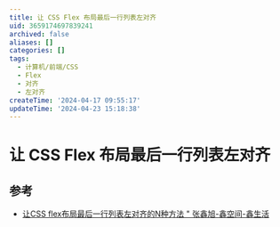 ```yaml
---
title: 让 CSS Flex 布局最后一行列表左对齐
uid: 3659174697839241
archived: false
aliases: []
categories: []
tags:
  - 计算机/前端/CSS
  - Flex
  - 对齐
  - 左对齐
createTime: '2024-04-17 09:55:17'
updateTime: '2024-04-23 15:18:38'
---
```


# 让 CSS Flex 布局最后一行列表左对齐

## 参考

- [让CSS flex布局最后一行列表左对齐的N种方法 " 张鑫旭-鑫空间-鑫生活](https://www.zhangxinxu.com/wordpress/2019/08/css-flex-last-align/)
